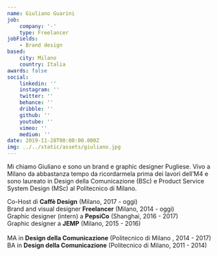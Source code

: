 ```yaml
---
name: Giuliano Guarini
job:
    company: '-'
    type: Freelancer
jobFields:
    - Brand design
based:
    city: Milano
    country: Italia
awards: false
social:
    linkedin: ''
    instagram: ''
    twitter: ''
    behance: ''
    dribble: ''
    github: ''
    youtube: ''
    vimeo: ''
    medium: ''
date: 2019-11-28T00:00:00.000Z
img: ../../static/assets/giuliano.jpg
---
```


Mi chiamo Giuliano e sono un brand e graphic designer Pugliese. Vivo a Milano da abbastanza tempo da ricordarmela prima dei lavori dell’M4 e sono laureato in Design della Comunicazione (BSc) e Product Service System Design (MSc) al Politecnico di Milano.

Co-Host di **Caffè Design** (Milano, 2017 - oggi)  
Brand and visual designer **Freelancer** (Milano, 2014 - oggi)  
Graphic designer (intern) a **PepsiCo** (Shanghai, 2016 - 2017)  
Graphic designer a **JEMP** (Milano, 2015 - 2016)<br><br>
MA in **Design della Comunicazione** (Politecnico di Milano , 2014 - 2017)  
BA in **Design della Comunicazione** (Politecnico di Milano, 2011 - 2014)
